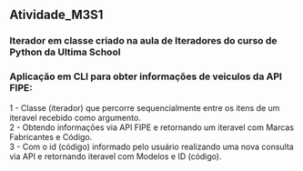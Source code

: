 ## Atividade_M3S1
### Iterador em classe criado na aula de Iteradores do curso de Python da Ultima School
### Aplicação em CLI para obter informações de veiculos da API FIPE:
1 - Classe (iterador) que percorre sequencialmente entre os itens de um iteravel recebido como argumento.<br/>
2 - Obtendo informações via API FIPE e retornando um iteravel com Marcas Fabricantes e Código.<br/>
3 - Com o id (código) informado pelo usuário realizando uma nova consulta via API e 
retornando iteravel com Modelos e ID (código).
